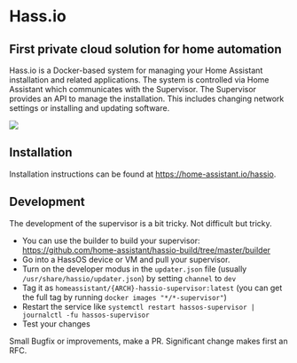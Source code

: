 # Hass.io

## First private cloud solution for home automation

Hass.io is a Docker-based system for managing your Home Assistant installation
and related applications. The system is controlled via Home Assistant which
communicates with the Supervisor. The Supervisor provides an API to manage the
installation. This includes changing network settings or installing
and updating software.

![](misc/hassio.png?raw=true)

## Installation

Installation instructions can be found at <https://home-assistant.io/hassio>.

## Development

The development of the supervisor is a bit tricky. Not difficult but tricky.

- You can use the builder to build your supervisor: https://github.com/home-assistant/hassio-build/tree/master/builder
- Go into a HassOS device or VM and pull your supervisor.
- Turn on the developer modus in the `updater.json` file (usually `/usr/share/hassio/updater.json`) by setting `channel` to `dev`
- Tag it as `homeassistant/{ARCH}-hassio-supervisor:latest` (you can get the full tag by running `docker images "*/*-supervisor"`)
- Restart the service like `systemctl restart hassos-supervisor | journalctl -fu hassos-supervisor`
- Test your changes

Small Bugfix or improvements, make a PR. Significant change makes first an RFC.
